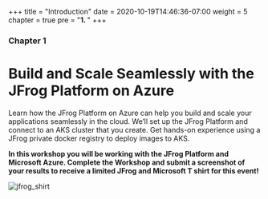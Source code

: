 +++
title = "Introduction"
date = 2020-10-19T14:46:36-07:00
weight = 5
chapter = true
pre = "<b>1. </b>"
+++

### Chapter 1

# Build and Scale Seamlessly with the JFrog Platform on Azure

Learn how the JFrog Platform on Azure can help you build and scale your applications seamlessly in the cloud. We’ll set up the JFrog Platform and connect to an AKS cluster that you create. Get hands-on experience using a JFrog private docker registry to deploy images to AKS.

**In this workshop you will be working with the JFrog Platform and Microsoft Azure. Complete the Workshop and submit a screenshot of your results to receive a limited JFrog and Microsoft T shirt for this event!**

![jfrog_shirt](/images/jfrog_shirt.png)
